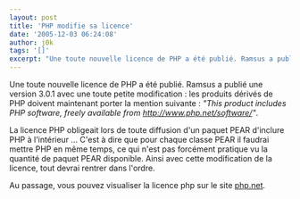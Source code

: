 ```yaml
---
layout: post
title: 'PHP modifie sa licence'
date: '2005-12-03 06:24:08'
author: j0k
tags: '[]'
excerpt: "Une toute nouvelle licence de PHP a été publié. Ramsus a publié une version 3.0.1 avec une toute petite modification : les produits dérivés de PHP doivent maintenant porter la mention suivante :   *\"This product includes PHP software, freely available from http://www.php.net/software/\"*.  \n  \nLa licence PHP obligeait lors de toute diffusion d'un paquet      …"
---
```


Une toute nouvelle licence de PHP a été publié. Ramsus a publié une version 3.0.1 avec une toute petite modification : les produits dérivés de PHP doivent maintenant porter la mention suivante :   *"This product includes PHP software, freely available from http://www.php.net/software/"*.

La licence PHP obligeait lors de toute diffusion d'un paquet PEAR d'inclure PHP à l'intérieur ... C'est à dire que pour chaque classe PEAR il faudrai mettre PHP en même temps, ce qui n'est pas forcément pratique vu la quantité de paquet PEAR disponible. Ainsi avec cette modification de la licence, tout devrai rentrer dans l'ordre.

Au passage, vous pouvez visualiser la licence php sur le site [php.net](http://www.php.net/license/).
